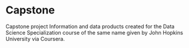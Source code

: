 # Capstone
Capstone project Information and data products created for the Data Science Specialization course of the same name given by John Hopkins University via Coursera.
